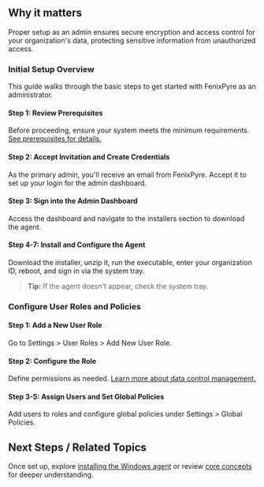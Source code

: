 
## Why it matters
Proper setup as an admin ensures secure encryption and access control for your organization's data, protecting sensitive information from unauthorized access.

### Initial Setup Overview
This guide walks through the basic steps to get started with FenixPyre as an administrator.

#### Step 1: Review Prerequisites
Before proceeding, ensure your system meets the minimum requirements. [See prerequisites for details.](./prerequisites.md)

#### Step 2: Accept Invitation and Create Credentials
As the primary admin, you'll receive an email from FenixPyre. Accept it to set up your login for the admin dashboard.

<!-- IMG: ./media/03-setup-&-installation/invitation-email.png | Alt: FenixPyre invitation email screenshot -->

#### Step 3: Sign into the Admin Dashboard
Access the dashboard and navigate to the installers section to download the agent.

<!-- IMG: ./media/03-setup-&-installation/admin-dashboard.png | Alt: FenixPyre admin dashboard overview -->

#### Step 4-7: Install and Configure the Agent
Download the installer, unzip it, run the executable, enter your organization ID, reboot, and sign in via the system tray.

> **Tip:** If the agent doesn't appear, check the system tray.

### Configure User Roles and Policies
#### Step 1: Add a New User Role
Go to Settings > User Roles > Add New User Role.

#### Step 2: Configure the Role
Define permissions as needed. [Learn more about data control management.](./key-mgmt.md)

#### Step 3-5: Assign Users and Set Global Policies
Add users to roles and configure global policies under Settings > Global Policies.

<!-- IMG: ./media/03-setup-&-installation/global-policies.png | Alt: FenixPyre global policies configuration -->

## Next Steps / Related Topics
Once set up, explore [installing the Windows agent](./install-windows-agent.md) or review [core concepts](../02-core-concepts/index.md) for deeper understanding.
